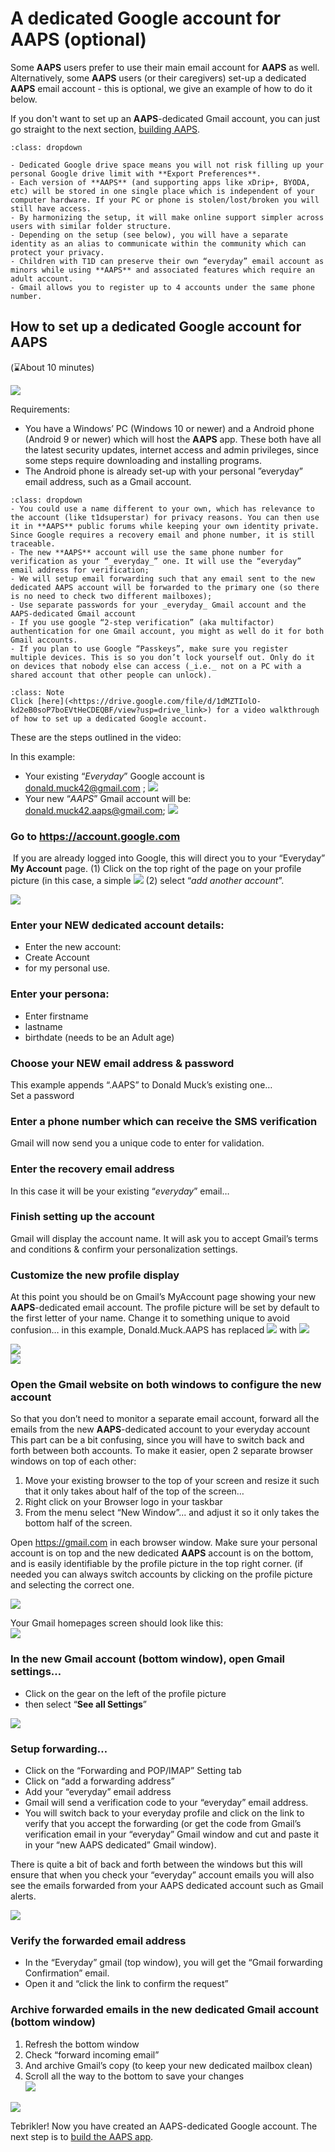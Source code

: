 # A dedicated Google account for AAPS (optional)

Some **AAPS** users prefer to use their main email account for **AAPS** as well. Alternatively, some **AAPS** users (or their caregivers) set-up a dedicated **AAPS** email account - this is optional, we give an example of how to do it below.

If you don't want to set up an **AAPS**-dedicated Gmail account, you can just go straight to the next section, [building AAPS](../SettingUpAaps/BuildingAaps.md).

```{admonition} Advantages of a dedicated Google account for AAPS
:class: dropdown

- Dedicated Google drive space means you will not risk filling up your personal Google drive limit with **Export Preferences**.
- Each version of **AAPS** (and supporting apps like xDrip+, BYODA, etc) will be stored in one single place which is independent of your computer hardware. If your PC or phone is stolen/lost/broken you will still have access.
- By harmonizing the setup, it will make online support simpler across users with similar folder structure.
- Depending on the setup (see below), you will have a separate identity as an alias to communicate within the community which can protect your privacy. 
- Children with T1D can preserve their own “everyday” email account as minors while using **AAPS** and associated features which require an adult account.
- Gmail allows you to register up to 4 accounts under the same phone number.
```

## How to set up a dedicated Google account for AAPS

(⌛About 10 minutes)

![](../images/Building-the-App/building_0001.png)

Requirements:

* You have a Windows’ PC (Windows 10 or newer) and a Android phone (Android 9 or newer) which will host the **AAPS** app. These both have all the latest security updates, internet access and admin privileges, since some steps require downloading and installing programs.
* The Android phone is already set-up with your personal ”everyday” email address, such as a Gmail account.

```{admonition} Things to consider when setting up your new account
:class: dropdown
- You could use a name different to your own, which has relevance to the account (like t1dsuperstar) for privacy reasons. You can then use it in **AAPS** public forums while keeping your own identity private. Since Google requires a recovery email and phone number, it is still traceable.
- The new **AAPS** account will use the same phone number for verification as your “_everyday_” one. It will use the “everyday” email address for verification;
- We will setup email forwarding such that any email sent to the new dedicated AAPS account will be forwarded to the primary one (so there is no need to check two different mailboxes);
- Use separate passwords for your _everyday_ Gmail account and the AAPS-dedicated Gmail account
- If you use google “2-step verification” (aka multifactor) authentication for one Gmail account, you might as well do it for both Gmail accounts.
- If you plan to use Google “Passkeys”, make sure you register multiple devices. This is so you don’t lock yourself out. Only do it on devices that nobody else can access (_i.e._ not on a PC with a shared account that other people can unlock).
```


```{admonition}  Video Walkthrough! 
:class: Note
Click [here](<https://drive.google.com/file/d/1dMZTIolO-kd2eB0soP7boEVtHeCDEQBF/view?usp=drive_link>) for a video walkthrough of how to set up a dedicated Google account.
```

 These are the steps outlined in the video:

In this example: 
- Your existing “_Everyday_” Google account is <donald.muck42@gmail.com> ; ![](../images/Building-the-App/building_0002.png)
- Your new “_AAPS_” Gmail account will be: <donald.muck42.aaps@gmail.com>; ![](../images/Building-the-App/building_0003.png)


### Go to <https://account.google.com> 

 If you are already logged into Google, this will direct you to your “Everyday” **My Account** page. (1) Click on the top right of the page on your profile picture (in this case, a simple ![](../images/Building-the-App/building_0002.png) (2) select “_add another account_”.

![](../images/Building-the-App/building_0005.png)


### Enter your NEW dedicated account details: 

- Enter the new account: 
- Create Account
- for my personal use. 


### Enter your persona:
 - Enter firstname
 - lastname
 - birthdate (needs to be an Adult age)

### Choose your NEW email address & password

This example appends “.AAPS” to Donald Muck’s existing one…\
Set a password

### Enter a phone number which can receive the SMS verification

Gmail will now send you a unique code to enter for validation.

### Enter the recovery email address

In this case it will be your existing “_everyday_” email…

### Finish setting up the account

Gmail will display the account name. It will ask you to accept Gmail’s terms and conditions & confirm your personalization settings.

### Customize the new profile display

At this point you should be on Gmail’s MyAccount page showing your new **AAPS**-dedicated email account. The profile picture will be set by default to the first letter of your name. Change it to something unique to avoid confusion… in this example, Donald.Muck.AAPS has replaced ![](../images/Building-the-App/building_0002.png) with ![](../images/Building-the-App/building_0003.png)

![](../images/Building-the-App/building_0007.png)\
![](../images/Building-the-App/building_0008.png)

### Open the Gmail website on both windows to configure the new account

So that you don’t need to monitor a separate email account, forward all the emails from the new **AAPS**-dedicated account to your everyday account\
This part can be a bit confusing, since you will have to switch back and forth between both accounts. To make it easier, open 2 separate browser windows on top of each other:

1. Move your existing browser to the top of your screen and resize it such that it only takes about half of the top of the screen…
2. Right click on your Browser logo in your taskbar
3. From the menu select “New Window”... and adjust it so it only takes the bottom half of the screen.

Open <https://gmail.com> in each browser window. Make sure your personal account is on top and the new dedicated **AAPS** account is on the bottom, and is easily identifiable by the profile picture in the top right corner. (if needed you can always switch accounts by clicking on the profile picture and selecting the correct one.

![](../images/Building-the-App/building_0009.png)

Your Gmail homepages screen should look like this:\
![](../images/Building-the-App/building_0010.png)

 ### In the new Gmail account (bottom window), open Gmail settings…

- Click on the gear on the left of the profile picture
- then select “**See all Settings**”

![](../images/Building-the-App/building_0011.png)

### Setup forwarding…

- Click on the “Forwarding and POP/IMAP” Setting tab
- Click on “add a forwarding address”
- Add your “everyday” email address
- Gmail will send a verification code to your “everyday” email address.
- You will switch back to your everyday profile and click on the link to verify that you accept the forwarding (or get the code from Gmail’s verification email in your “everyday” Gmail window and cut and paste it in your “new AAPS dedicated” Gmail window).

There is quite a bit of back and forth between the windows but this will ensure that when you check your “everyday” account emails you will also see the emails forwarded from your AAPS dedicated account such as Gmail alerts.

![](../images/Building-the-App/building_0012.png)

### Verify the forwarded email address

- In the “Everyday” gmail (top window), you will get the “Gmail forwarding Confirmation” email.
- Open it and “click the link to confirm the request”

### Archive forwarded emails in the new dedicated Gmail account (bottom window)

<!---->

1. Refresh the bottom window
2. Check “forward incoming email”
3. And archive Gmail’s copy (to keep your new dedicated mailbox clean)
4. Scroll all the way to the bottom to save your changes\
   ![](../images/Building-the-App/building_0013.png)

![](../images/Building-the-App/building_0014.png)

Tebrikler! Now you have created an AAPS-dedicated Google account. The next step is to [build the AAPS app](../SettingUpAaps/BuildingAaps.md).